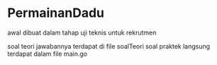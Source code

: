# PermainanDadu
awal dibuat dalam tahap uji teknis untuk rekrutmen

soal teori jawabannya terdapat di file soalTeori
soal praktek langsung terdapat dalam file main.go